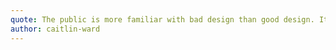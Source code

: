 ```yaml
---
quote: The public is more familiar with bad design than good design. It is, in effect, conditioned to prefer bad design, because that is what it lives with.
author: caitlin-ward
---
```

